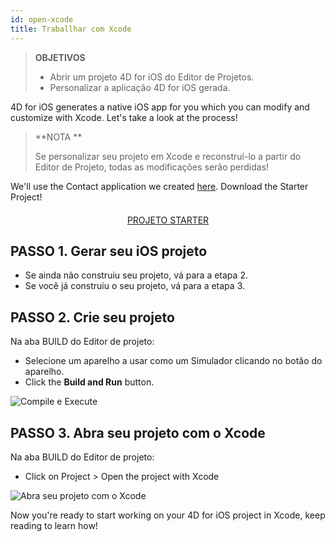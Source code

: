```yaml
---
id: open-xcode
title: Traballhar com Xcode
---
```


> **OBJETIVOS**
> 
> * Abrir um projeto 4D for iOS do Editor de Projetos.
> * Personalizar a aplicação 4D for iOS gerada.

4D for iOS generates a native iOS app for you which you can modify and customize with Xcode. Let's take a look at the process!

> **NOTA **
> 
> Se personalizar seu projeto em Xcode e reconstruí-lo a partir do Editor de Projeto, todas as modificações serão perdidas!


We'll use the Contact application we created [here](contact-app.html). Download the Starter Project!

<div markdown="1" style="text-align: center; margin-top: 20px">
<a class="button"
href="../assets/en/customize-with-xcode/ContactStarter.zip">PROJETO STARTER</a>
</div>

## PASSO 1. Gerar seu iOS projeto

* Se ainda não construiu seu projeto, vá para a etapa 2.
* Se você já construiu o seu projeto, vá para a etapa 3.

## PASSO 2. Crie seu projeto

Na aba BUILD do Editor de projeto:

* Selecione um aparelho a usar como um Simulador clicando no botão do aparelho.
* Click the **Build and Run** button.

![Compile e Execute](assets/en/customize-with-xcode/build-and-run-4D-for-iOS.png)

## PASSO 3. Abra seu projeto com o Xcode

Na aba BUILD do Editor de projeto:

* Click on Project > Open the project with Xcode

![Abra seu projeto com o Xcode](assets/en/customize-with-xcode/Open-your-project-Xcode-4D-for-iOS.png)

Now you're ready to start working on your 4D for iOS project in Xcode, keep reading to learn how!